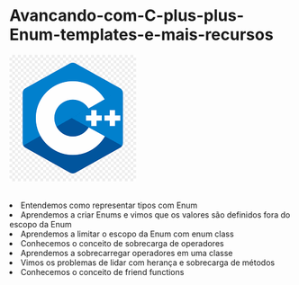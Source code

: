 # Avancando-com-C-plus-plus-Enum-templates-e-mais-recursos

<img src="https://github.com/marcospatton/C_plus_plus_Introducao_-a_-linguagem_e_STL/blob/main/c.png"></a>
<br><br>


<li>Entendemos como representar tipos com Enum
<li>Aprendemos a criar Enums e vimos que os valores são definidos fora do escopo da Enum
<li>Aprendemos a limitar o escopo da Enum com enum class
<li>Conhecemos o conceito de sobrecarga de operadores
<li>Aprendemos a sobrecarregar operadores em uma classe
<li>Vimos os problemas de lidar com herança e sobrecarga de métodos
<li>Conhecemos o conceito de friend functions

